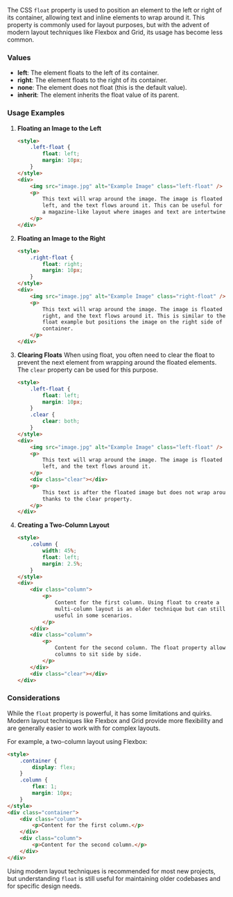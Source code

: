 The CSS `float` property is used to position an element to the left or right of its container, allowing text and inline elements to wrap around it. This property is commonly used for layout purposes, but with the advent of modern layout techniques like Flexbox and Grid, its usage has become less common.

### Values

-   **left**: The element floats to the left of its container.
-   **right**: The element floats to the right of its container.
-   **none**: The element does not float (this is the default value).
-   **inherit**: The element inherits the float value of its parent.

### Usage Examples

1. **Floating an Image to the Left**

    ```html
    <style>
        .left-float {
            float: left;
            margin: 10px;
        }
    </style>
    <div>
        <img src="image.jpg" alt="Example Image" class="left-float" />
        <p>
            This text will wrap around the image. The image is floated to the
            left, and the text flows around it. This can be useful for creating
            a magazine-like layout where images and text are intertwined.
        </p>
    </div>
    ```

2. **Floating an Image to the Right**

    ```html
    <style>
        .right-float {
            float: right;
            margin: 10px;
        }
    </style>
    <div>
        <img src="image.jpg" alt="Example Image" class="right-float" />
        <p>
            This text will wrap around the image. The image is floated to the
            right, and the text flows around it. This is similar to the left
            float example but positions the image on the right side of the
            container.
        </p>
    </div>
    ```

3. **Clearing Floats**
   When using float, you often need to clear the float to prevent the next element from wrapping around the floated elements. The `clear` property can be used for this purpose.

    ```html
    <style>
        .left-float {
            float: left;
            margin: 10px;
        }
        .clear {
            clear: both;
        }
    </style>
    <div>
        <img src="image.jpg" alt="Example Image" class="left-float" />
        <p>
            This text will wrap around the image. The image is floated to the
            left, and the text flows around it.
        </p>
        <div class="clear"></div>
        <p>
            This text is after the floated image but does not wrap around it,
            thanks to the clear property.
        </p>
    </div>
    ```

4. **Creating a Two-Column Layout**
    ```html
    <style>
        .column {
            width: 45%;
            float: left;
            margin: 2.5%;
        }
    </style>
    <div>
        <div class="column">
            <p>
                Content for the first column. Using float to create a
                multi-column layout is an older technique but can still be
                useful in some scenarios.
            </p>
        </div>
        <div class="column">
            <p>
                Content for the second column. The float property allows these
                columns to sit side by side.
            </p>
        </div>
        <div class="clear"></div>
    </div>
    ```

### Considerations

While the `float` property is powerful, it has some limitations and quirks. Modern layout techniques like Flexbox and Grid provide more flexibility and are generally easier to work with for complex layouts.

For example, a two-column layout using Flexbox:

```html
<style>
    .container {
        display: flex;
    }
    .column {
        flex: 1;
        margin: 10px;
    }
</style>
<div class="container">
    <div class="column">
        <p>Content for the first column.</p>
    </div>
    <div class="column">
        <p>Content for the second column.</p>
    </div>
</div>
```

Using modern layout techniques is recommended for most new projects, but understanding `float` is still useful for maintaining older codebases and for specific design needs.
